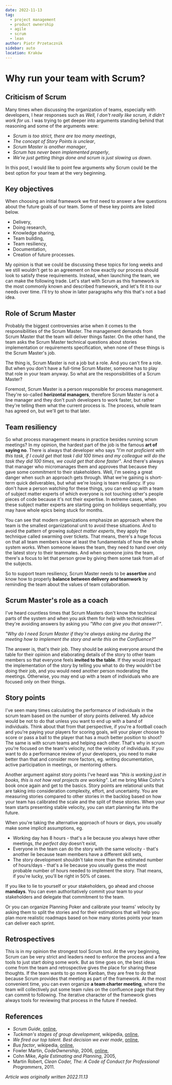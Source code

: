 ```yaml
---
date: 2022-11-13
tag:
  - project management
  - product ownership
  - agile
  - scrum
  - lean
author: Piotr Przetacznik
sidebar: auto
location: Kraków
---
```


# Why run your team with Scrum?

## Criticism of Scrum

Many times when discussing the organization of teams, especially with developers, I hear responses such as _Well, I don't really like scrum, it didn't work for us_. I was trying to get deeper into arguments standing behind that reasoning and some of the arguments were:

* _Scrum is too strict, there are too many meetings_,
* _The concept of Story Points is unclear_,
* _Scrum Master is another manager_,
* _Scrum has never been implemented properly_,
* _We're just getting things done and scrum is just slowing us down_.

In this post, I would like to point few arguments why Scrum could be the best option for your team at the very beginning.

## Key objectives

When choosing an initial framework we first need to answer a few questions about the future goals of our team. Some of these key points are listed below.

* Delivery,
* Doing research,
* Knowledge sharing,
* Team building,
* Team resiliency,
* Documentation,
* Creation of future processes.

My opinion is that we could be discussing these topics for long weeks and we still wouldn't get to an agreement on how exactly our process should look to satisfy these requirements. Instead, when launching the team, we can make the following trade. Let's start with Scrum as this framework is the most commonly known and described framework, and let's fit it to our needs over time. I'll try to show in later paragraphs why this that's not a bad idea.

## Role of Scrum Master

Probably the biggest controversies arise when it comes to the responsibilities of the Scrum Master. The management demands from Scrum Master that the team will deliver things faster. On the other hand, the team asks the Scrum Master technical questions about stories implementation or requirements specification, when none of these things is the Scrum Master's job.

The thing is, Scrum Master is not a job but a role. And you can't fire a role. But when you don't have a full-time Scrum Master, someone has to play that role in your team anyway. So what are the responsibilities of a Scrum Master?

Foremost, Scrum Master is a person responsible for process management. They're so-called **horizontal managers**, therefore Scrum Master is not a line manager and they don't push developers to work faster, but rather they're telling them what the current process is. The process, whole team has agreed on, but we'll get to that later.

## Team resiliency

So what process management means in practice besides running scrum meetings? In my opinion, the hardest part of the job is the famous **art of saying no**. There is always that developer who says _"I'm not proficient with this task, if I could get that task I did 100 times and my colleague will do the task they did 100 times, we could get that done faster"_. And there's always that manager who micromanages them and approves that because they gave some commitment to their stakeholders. Well, I'm seeing a great danger when such an approach gets through. What we're gaining is short-term quick deliverables, but what we're losing is team resiliency. If you don't have a person watching for these things, you can end up with a team of subject matter experts of which everyone is not touching other's people pieces of code because it's not their expertise. In extreme cases, when these subject matter experts are starting going on holidays sequentially, you may have whole epics being stuck for months.

You can see that modern organizations emphasize an approach where the team is the smallest organizational unit to avoid these situations. And to avoid the pattern of growing *subject matter experts*, they apply the technique called swarming over tickets. That means, there's a huge focus on that all team members know at least the fundamentals of how the whole system works. When someone leaves the team, they need to hand over only the latest story to their teammates. And when someone joins the team, there's a focus to let that person grow by giving them some task from all of the subjects.

So to support team resiliency, Scrum Master needs to be **assertive** and know how to properly **balance between delivery and teamwork** by reminding the team about the values of team collaboration.

## Scrum Master's role as a coach

I've heard countless times that Scrum Masters don't know the technical parts of the system and when you ask them for help with technicalities they're avoiding answers by asking you _"Who can give you that answer?"_.

_"Why do I need Scrum Master if they're always asking me during the meeting how to implement the story and write this on the Confluence?"_

The answer is, that's their job. They should be asking everyone around the table for their opinion and elaborating details of the story to other team members so that everyone feels **invited to the table**. If they would impact the implementation of the story by telling you what to do they wouldn't be doing their job, and you would need another person moderating the meetings. Otherwise, you may end up with a team of individuals who are focused only on their things.

## Story points

I've seen many times calculating the performance of individuals in the scrum team based on the number of story points delivered. My advice would be not to do that unless you want to end up with a band of individuals. Think about that from that perspective, if you're a football coach and you're paying your players for scoring goals, will your player choose to score or pass a ball to the player that has a much better position to shoot? The same is with scrum teams and helping each other. That's why in scrum you're focused on the team's velocity, not the velocity of individuals. If you want to do a performance review of your developers, you need to make better than that and consider more factors, eg. writing documentation, active participation in meetings, or mentoring others.

Another argument against story points I've heard was _"this is working just in books, this is not how real projects are working"_. Let me bring Mike Cohn's book once again and get to the basics. Story points are relational units that are taking into consideration complexity, effort, and uncertainty. You are measuring stories compared to other stories in the backlog based on how your team has calibrated the scale and the split of these stories. When your team starts presenting stable velocity, you can start planning far into the future.

When you're taking the alternative approach of hours or days, you usually make some implicit assumptions, eg.
* Working day has 8 hours - that's a lie because you always have other meetings, _the perfect day_ doesn't exist,
* Everyone in the team can do the story with the same velocity - that's another lie because team members have a different skill sets,
* The story development shouldn't take more than the estimated number of hours/days - that's a lie because you usually guess the most probable number of hours needed to implement the story. That means, if you're lucky, you'll be right in 50% of cases.

If you like to lie to yourself or your stakeholders, go ahead and choose **mandays**. You can even authoritatively commit your team to your stakeholders and delegate that commitment to the team.

Or you can organize Planning Poker and calibrate your teams' velocity by asking them to split the stories and for their estimations that will help you plan more realistic roadmaps based on how many stories points your team can deliver each sprint.

## Retrospectives

This is in my opinion the strongest tool Scrum tool. At the very beginning, Scrum can be very strict and leaders need to enforce the process and a few tools to just start doing some work. But as time goes on, the best ideas come from the team and retrospective gives the place for sharing these thoughts. If the team wants to go more Kanban, they are free to do that because Scrum provides that meeting as part of the framework. At the most convenient time, you can even organize **a team charter meeting**, where the team will collectively put some team rules on the confluence page that they can commit to following. The iterative character of the framework gives always tools for reviewing that process in the future if needed.

## References

* *Scrum Guide*, [online](https://scrumguides.org/scrum-guide.html),
* *Tuckman's stages of group development*, wikipedia, [online](https://en.wikipedia.org/wiki/Tuckman%27s_stages_of_group_development),
* *We fired our top talent. Best decision we ever made*, [online](https://blog.solha.co/we-fired-our-top-talent-best-decision-we-ever-made-4c0a99728fde),
* *Bus factor*, wikipedia, [online](https://en.wikipedia.org/wiki/Bus_factor),
* Fowler Martin, *CodeOwnership*, 2006, [online](https://martinfowler.com/bliki/CodeOwnership.html),
* Cohn Mike, *Agile Estimating and Planning*, 2005,
* Martin Robert, *Clean Coder, The: A Code of Conduct for Professional Programmers*, 2011.

*Article was originally written 2022.11.13*
